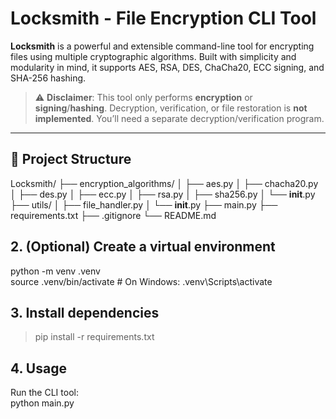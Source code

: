 # Locksmith - File Encryption CLI Tool

**Locksmith** is a powerful and extensible command-line tool for encrypting files using multiple cryptographic algorithms. Built with simplicity and modularity in mind, it supports AES, RSA, DES, ChaCha20, ECC signing, and SHA-256 hashing.

> ⚠️ **Disclaimer**: This tool only performs **encryption** or **signing**/**hashing**. Decryption, verification, or file restoration is **not implemented**. You’ll need a separate decryption/verification program.

---

## 📂 Project Structure
Locksmith/
├── encryption_algorithms/
│ ├── aes.py
│ ├── chacha20.py
│ ├── des.py
│ ├── ecc.py
│ ├── rsa.py
│ ├── sha256.py
│ └── __init__.py
├── utils/
│ ├── file_handler.py
│ └── __init__.py
├── main.py
├── requirements.txt
├── .gitignore
└── README.md

## 2. (Optional) Create a virtual environment <br>
python -m venv .venv <br>
source .venv/bin/activate      # On Windows: .venv\Scripts\activate

## 3. Install dependencies <br>
> pip install -r requirements.txt

## 4. Usage <br>
Run the CLI tool: <br>
python main.py
